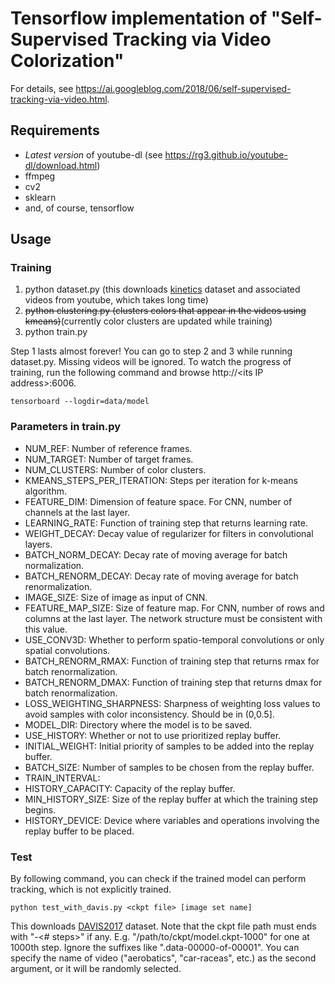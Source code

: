 # Tensorflow implementation of "Self-Supervised Tracking via Video Colorization"

For details, see https://ai.googleblog.com/2018/06/self-supervised-tracking-via-video.html.

## Requirements
* *Latest version* of youtube-dl (see https://rg3.github.io/youtube-dl/download.html)
* ffmpeg
* cv2
* sklearn
* and, of course, tensorflow

## Usage
### Training
1. python dataset.py (this downloads [kinetics](https://deepmind.com/research/open-source/open-source-datasets/kinetics/) dataset and associated videos from youtube, which takes long time)
1. ~~python clustering.py (clusters colors that appear in the videos using kmeans)~~(currently color clusters are updated while training)
1. python train.py

Step 1 lasts almost forever! You can go to step 2 and 3 while running dataset.py. Missing videos will be ignored.
To watch the progress of training, run the following command and browse http://\<its IP address\>:6006.

    tensorboard --logdir=data/model

### Parameters in train.py
* NUM_REF: Number of reference frames.
* NUM_TARGET: Number of target frames.
* NUM_CLUSTERS: Number of color clusters.
* KMEANS_STEPS_PER_ITERATION: Steps per iteration for k-means algorithm.
* FEATURE_DIM: Dimension of feature space. For CNN, number of channels at the last layer.
* LEARNING_RATE: Function of training step that returns learning rate.
* WEIGHT_DECAY: Decay value of regularizer for filters in convolutional layers.
* BATCH_NORM_DECAY: Decay rate of moving average for batch normalization.
* BATCH_RENORM_DECAY: Decay rate of moving average for batch renormalization.
* IMAGE_SIZE: Size of image as input of CNN.
* FEATURE_MAP_SIZE: Size of feature map. For CNN, number of rows and columns at the last layer. The network structure must be consistent with this value.
* USE_CONV3D: Whether to perform spatio-temporal convolutions or only spatial convolutions.
* BATCH_RENORM_RMAX: Function of training step that returns rmax for batch renormalization.
* BATCH_RENORM_DMAX: Function of training step that returns dmax for batch renormalization.
* LOSS_WEIGHTING_SHARPNESS: Sharpness of weighting loss values to avoid samples with color inconsistency. Should be in (0,0.5].
* MODEL_DIR: Directory where the model is to be saved.
* USE_HISTORY: Whether or not to use prioritized replay buffer.
* INITIAL_WEIGHT: Initial priority of samples to be added into the replay buffer.
* BATCH_SIZE: Number of samples to be chosen from the replay buffer.
* TRAIN_INTERVAL: 
* HISTORY_CAPACITY: Capacity of the replay buffer.
* MIN_HISTORY_SIZE: Size of the replay buffer at which the training step begins.
* HISTORY_DEVICE: Device where variables and operations involving the replay buffer to be placed.

### Test
By following command, you can check if the trained model can perform tracking, which is not explicitly trained.

    python test_with_davis.py <ckpt file> [image set name]
    
This downloads [DAVIS2017](https://davischallenge.org/davis2017/code.html) dataset.
Note that the ckpt file path must ends with "-<# steps>" if any. E.g. "/path/to/ckpt/model.ckpt-1000" for one at 1000th step.
Ignore the suffixes like ".data-00000-of-00001".
You can specify the name of video ("aerobatics", "car-raceas", etc.) as the second argument, or it will be randomly selected.
